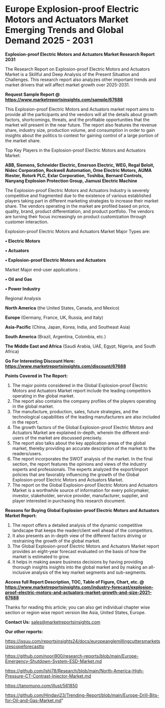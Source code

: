 # Europe Explosion-proof Electric Motors and Actuators Market Emerging Trends and Global Demand 2025 - 2031

<strong>Explosion-proof Electric Motors and Actuators Market Research Report 2031</strong>

The Research Report on Explosion-proof Electric Motors and Actuators Market is a Skillful and Deep Analysis of the Present Situation and Challenges. This research report also analyzes other important trends and market drivers that will affect market growth over 2025-2031.

<strong>Request Sample Report @ <a href=https://www.marketreportsinsights.com/sample/67688>https://www.marketreportsinsights.com/sample/67688</a></strong>

This Explosion-proof Electric Motors and Actuators market report aims to provide all the participants and the vendors will all the details about growth factors, shortcomings, threats, and the profitable opportunities that the market will present in the near future. The report also features the revenue share, industry size, production volume, and consumption in order to gain insights about the politics to contest for gaining control of a large portion of the market share.

Top Key Players in the Explosion-proof Electric Motors and Actuators Market:

<strong>ABB, Siemens, Schneider Electric, Emerson Electric, WEG, Regal Beloit, Nidec Corporation, Rockwell Automation, Ome Electric Motors, AUMA Riester, Rotork PLC, Exlar Corporation, Toshiba, Bernard Controls, Nanyang Explosion Protection Group, Jiamusi Electric Machine</strong>

The Explosion-proof Electric Motors and Actuators Industry is severely competitive and fragmented due to the existence of various established players taking part in different marketing strategies to increase their market share. The vendors operating in the market are profiled based on price, quality, brand, product differentiation, and product portfolio. The vendors are turning their focus increasingly on product customization through customer interaction.

Explosion-proof Electric Motors and Actuators Market Major Types are:

<strong>• Electric Motors

• Actuators

• Explosion-proof Electric Motors and Actuators</strong>

Market Major end-user applications :

<strong>• Oil and Gas

• Power Industry</strong>

Regional Analysis

</u><strong><b>North America</b></strong> (the United States, Canada, and Mexico)

<strong><b>Europe </b></strong>(Germany, France, UK, Russia, and Italy)

<strong><b>Asia-Pacific</b></strong> (China, Japan, Korea, India, and Southeast Asia)

<strong><b>South America</b></strong> (Brazil, Argentina, Colombia, etc.)

<strong><b>The Middle East and Africa</b></strong> (Saudi Arabia, UAE, Egypt, Nigeria, and South Africa)

<strong>Go For Interesting Discount Here: <a href=https://www.marketreportsinsights.com/discount/67688>https://www.marketreportsinsights.com/discount/67688</a></strong>

<strong>Points Covered in The Report:</strong>
<ol>
  <li>The major points considered in the Global Explosion-proof Electric Motors and Actuators Market report include the leading competitors operating in the global market.</li>
  <li>The report also contains the company profiles of the players operating in the global market.</li>
  <li>The manufacture, production, sales, future strategies, and the technological capabilities of the leading manufacturers are also included in the report.</li>
  <li>The growth factors of the Global Explosion-proof Electric Motors and Actuators Market are explained in-depth, wherein the different end-users of the market are discussed precisely.</li>
  <li>The report also talks about the key application areas of the global market, thereby providing an accurate description of the market to the readers/users.</li>
  <li>The report incorporates the SWOT analysis of the market. In the final section, the report features the opinions and views of the industry experts and professionals. The experts analyzed the export/import policies that are favorably influencing the growth of the Global Explosion-proof Electric Motors and Actuators Market.</li>
  <li>The report on the Global Explosion-proof Electric Motors and Actuators Market is a worthwhile source of information for every policymaker, investor, stakeholder, service provider, manufacturer, supplier, and player interested in purchasing this research document.</li>
</ol>
<strong>Reasons for Buying Global Explosion-proof Electric Motors and Actuators Market Report:</strong>

<ol>
  <li>The report offers a detailed analysis of the dynamic competitive landscape that keeps the reader/client well ahead of the competitors.</li>
  <li>It also presents an in-depth view of the different factors driving or restraining the growth of the global market.</li>
  <li>The Global Explosion-proof Electric Motors and Actuators Market report provides an eight-year forecast evaluated on the basis of how the market is estimated to grow.</li>
  <li>It helps in making aware business decisions by having providing thorough insights insights into the global market and by making an all-inclusive analysis of the key market segments and sub-segments.</li>
</ol>
<strong>Access full Report Description, TOC, Table of Figure, Chart, etc. @ <a href=https://www.marketreportsinsights.com/industry-forecast/explosion-proof-electric-motors-and-actuators-market-growth-and-size-2021-67688>https://www.marketreportsinsights.com/industry-forecast/explosion-proof-electric-motors-and-actuators-market-growth-and-size-2021-67688</a></strong>


Thanks for reading this article; you can also get individual chapter wise section or region wise report version like Asia, United States, Europe.

<strong>Contact Us:</strong>
sales@marketreportsinsights.com

<strong>Our other reports:</strong>

<a href=https://issuu.com/reportsinsights24/docs/europeanglemillingcuttersmarketsizescopeforecastto>https://issuu.com/reportsinsights24/docs/europeanglemillingcuttersmarketsizescopeforecastto</a>

<a href=https://github.com/noori900/research-reports/blob/main/Europe-Emergency-Shutdown-System-ESD-Market.md>https://github.com/noori900/research-reports/blob/main/Europe-Emergency-Shutdown-System-ESD-Market.md</a>

<a href=https://github.com/Ishi78/Research/blob/main/North-America-High-Pressure-CT-Contrast-Injector-Market.md>https://github.com/Ishi78/Research/blob/main/North-America-High-Pressure-CT-Contrast-Injector-Market.md</a>

<a href=https://tanomuno.com/illust/561850>https://tanomuno.com/illust/561850</a>

<a href=https://github.com/Hindavi23/Trending-Report/blob/main/Europe-Drill-Bits-for-Oil-and-Gas-Market.md>https://github.com/Hindavi23/Trending-Report/blob/main/Europe-Drill-Bits-for-Oil-and-Gas-Market.md</a>"
